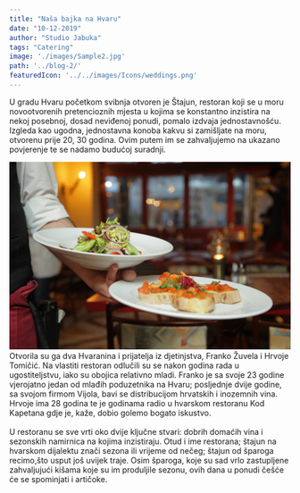 ```yaml
---
title: "Naša bajka na Hvaru"
date: "10-12-2019"
author: "Studio Jabuka"
tags: "Catering"
image: './images/Sample2.jpg'
path: '../blog-2/'
featuredIcon: '../../images/Icons/weddings.png'
---
```

U gradu Hvaru početkom svibnja otvoren je Štajun, restoran koji se u moru novootvorenih pretencioznih mjesta u kojima se konstantno inzistira na nekoj posebnoj, dosad neviđenoj ponudi, pomalo izdvaja jednostavnošću. Izgleda kao ugodna, jednostavna konoba kakvu si zamišljate na moru, otvorenu prije 20, 30 godina. 
Ovim putem im se zahvaljujemo na ukazano povjerenje te se nadamo budućoj suradnji. 

![WeddingPet](./images/Sample2.jpg)
<br/>
Otvorila su ga dva Hvaranina i prijatelja iz djetinjstva, Franko Žuvela i Hrvoje Tomičić. Na vlastiti restoran odlučili su se nakon godina rada u ugostiteljstvu, iako su obojica relativno mladi. Franko je sa svoje 23 godine vjerojatno jedan od mlađih poduzetnika na Hvaru; posljednje dvije godine, sa svojom firmom Vijola, bavi se distribucijom hrvatskih i inozemnih vina. Hrvoje ima 28 godina te je godinama radio u hvarskom restoranu Kod Kapetana gdje je, kaže, dobio golemo bogato iskustvo.
<br/><br/>
U restoranu se sve vrti oko dvije ključne stvari: dobrih domaćih vina i sezonskih namirnica na kojima inzistiraju. Otud i ime restorana; štajun na hvarskom dijalektu znači sezona ili vrijeme od nečeg; štajun od šparoga recimo,što usput još uvijek traje. Osim šparoga, koje su sad vrlo zastupljene zahvaljujući kišama koje su im produljile sezonu, ovih dana u ponudi češće će se spominjati i artičoke.
